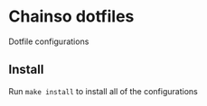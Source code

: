 # Chainso dotfiles
Dotfile configurations


## Install
Run `make install` to install all of the configurations

